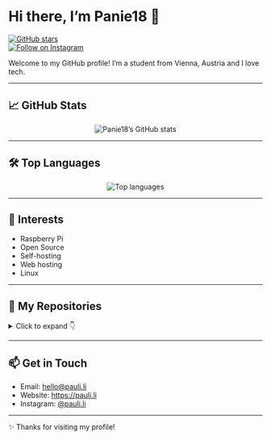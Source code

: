 # Hi there, I’m Panie18 👋

[![GitHub stars](https://img.shields.io/github/stars/panie18/umbrel-community-app-store?style=social)](https://github.com/panie18/umbrel-community-app-store/stargazers)  
[![Follow on Instagram](https://img.shields.io/badge/follow%20on-Instagram-%23E4405F?style=social&logo=instagram)](https://instagram.com/pauli.li)

Welcome to my GitHub profile! I’m a student from Vienna, Austria and I love tech.

---

## 📈 GitHub Stats

<p align="center">
  <img src="https://github-readme-stats.vercel.app/api?username=panie18&show_icons=true&theme=github_dark" alt="Panie18’s GitHub stats" />
</p>

---

## 🛠️ Top Languages

<p align="center">
  <img src="https://github-readme-stats.vercel.app/api/top-langs/?username=panie18&layout=compact&theme=github_dark" alt="Top languages" />
</p>

---

## 🎯 Interests

- Raspberry Pi  
- Open Source  
- Self-hosting  
- Web hosting  
- Linux  

---

## 🚀 My Repositories

<details>
  <summary>Click to expand 👇</summary>
  <p align="center">
    <a href="https://github.com/panie18/umbrel-community-app-store">
      <img src="https://github-readme-stats.vercel.app/api/pin/?username=panie18&repo=umbrel-community-app-store&theme=github_dark" alt="umbrel-community-app-store" />
    </a>
    <!-- Weitere Repositories hier einfügen -->
  </p>
</details>

---

## 📫 Get in Touch

- Email: hello@pauli.li  
- Website: https://pauli.li  
- Instagram: [@pauli.li](https://instagram.com/pauli.li)  

---

✨ Thanks for visiting my profile!  
